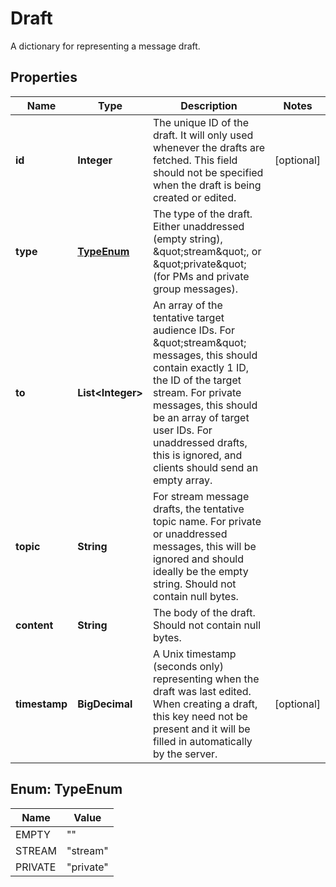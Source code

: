 

# Draft

A dictionary for representing a message draft. 

## Properties

Name | Type | Description | Notes
------------ | ------------- | ------------- | -------------
**id** | **Integer** | The unique ID of the draft. It will only used whenever the drafts are fetched. This field should not be specified when the draft is being created or edited.  |  [optional]
**type** | [**TypeEnum**](#TypeEnum) | The type of the draft. Either unaddressed (empty string), \&quot;stream\&quot;, or \&quot;private\&quot; (for PMs and private group messages).  | 
**to** | **List&lt;Integer&gt;** | An array of the tentative target audience IDs. For \&quot;stream\&quot; messages, this should contain exactly 1 ID, the ID of the target stream. For private messages, this should be an array of target user IDs. For unaddressed drafts, this is ignored, and clients should send an empty array.  | 
**topic** | **String** | For stream message drafts, the tentative topic name. For private or unaddressed messages, this will be ignored and should ideally be the empty string. Should not contain null bytes.  | 
**content** | **String** | The body of the draft. Should not contain null bytes.  | 
**timestamp** | **BigDecimal** | A Unix timestamp (seconds only) representing when the draft was last edited. When creating a draft, this key need not be present and it will be filled in automatically by the server.  |  [optional]



## Enum: TypeEnum

Name | Value
---- | -----
EMPTY | &quot;&quot;
STREAM | &quot;stream&quot;
PRIVATE | &quot;private&quot;



